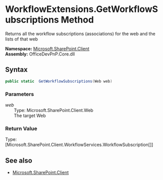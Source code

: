 # WorkflowExtensions.GetWorkflowSubscriptions Method  
Returns all the workflow subscriptions (associations) for the web and the lists of that web  

**Namespace:** [Microsoft.SharePoint.Client](Microsoft.SharePoint.Client.md)  
**Assembly:** OfficeDevPnP.Core.dll  
## Syntax
```C#
public static  GetWorkflowSubscriptions(Web web)
```
### Parameters
*web*  
&emsp;&emsp;Type: Microsoft.SharePoint.Client.Web  
&emsp;&emsp;The target Web  
  
### Return Value
Type: [Microsoft.SharePoint.Client.WorkflowServices.WorkflowSubscription[]]  


## See also
- [Microsoft.SharePoint.Client](Microsoft.SharePoint.Client.md)

